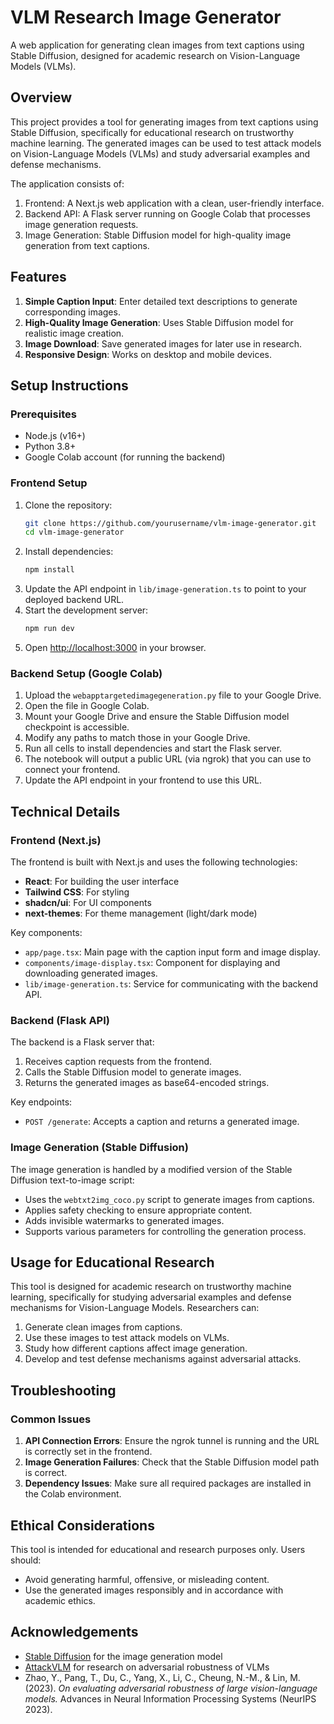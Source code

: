 
# VLM Research Image Generator
A web application for generating clean images from text captions using Stable Diffusion, designed for academic research on Vision-Language Models (VLMs).

## Overview
This project provides a tool for generating images from text captions using Stable Diffusion, specifically for educational research on trustworthy machine learning. The generated images can be used to test attack models on Vision-Language Models (VLMs) and study adversarial examples and defense mechanisms.

The application consists of:

1. Frontend: A Next.js web application with a clean, user-friendly interface.
2. Backend API: A Flask server running on Google Colab that processes image generation requests.
3. Image Generation: Stable Diffusion model for high-quality image generation from text captions.

## Features
1. **Simple Caption Input**: Enter detailed text descriptions to generate corresponding images.
2. **High-Quality Image Generation**: Uses Stable Diffusion model for realistic image creation.
3. **Image Download**: Save generated images for later use in research.
4. **Responsive Design**: Works on desktop and mobile devices.

## Setup Instructions
### Prerequisites
- Node.js (v16+)
- Python 3.8+
- Google Colab account (for running the backend)

### Frontend Setup
1. Clone the repository:
    ```bash
    git clone https://github.com/yourusername/vlm-image-generator.git
    cd vlm-image-generator
    ```
2. Install dependencies:
    ```bash
    npm install
    ```
3. Update the API endpoint in `lib/image-generation.ts` to point to your deployed backend URL.
4. Start the development server:
    ```bash
    npm run dev
    ```
5. Open [http://localhost:3000](http://localhost:3000) in your browser.

### Backend Setup (Google Colab)
1. Upload the `webapptargetedimagegeneration.py` file to your Google Drive.
2. Open the file in Google Colab.
3. Mount your Google Drive and ensure the Stable Diffusion model checkpoint is accessible.
4. Modify any paths to match those in your Google Drive.
5. Run all cells to install dependencies and start the Flask server.
6. The notebook will output a public URL (via ngrok) that you can use to connect your frontend.
7. Update the API endpoint in your frontend to use this URL.

## Technical Details
### Frontend (Next.js)
The frontend is built with Next.js and uses the following technologies:
- **React**: For building the user interface
- **Tailwind CSS**: For styling
- **shadcn/ui**: For UI components
- **next-themes**: For theme management (light/dark mode)

Key components:
- `app/page.tsx`: Main page with the caption input form and image display.
- `components/image-display.tsx`: Component for displaying and downloading generated images.
- `lib/image-generation.ts`: Service for communicating with the backend API.

### Backend (Flask API)
The backend is a Flask server that:
1. Receives caption requests from the frontend.
2. Calls the Stable Diffusion model to generate images.
3. Returns the generated images as base64-encoded strings.

Key endpoints:
- `POST /generate`: Accepts a caption and returns a generated image.

### Image Generation (Stable Diffusion)
The image generation is handled by a modified version of the Stable Diffusion text-to-image script:
- Uses the `webtxt2img_coco.py` script to generate images from captions.
- Applies safety checking to ensure appropriate content.
- Adds invisible watermarks to generated images.
- Supports various parameters for controlling the generation process.

## Usage for Educational Research
This tool is designed for academic research on trustworthy machine learning, specifically for studying adversarial examples and defense mechanisms for Vision-Language Models.
Researchers can:
1. Generate clean images from captions.
2. Use these images to test attack models on VLMs.
3. Study how different captions affect image generation.
4. Develop and test defense mechanisms against adversarial attacks.

## Troubleshooting
### Common Issues
1. **API Connection Errors**: Ensure the ngrok tunnel is running and the URL is correctly set in the frontend.
2. **Image Generation Failures**: Check that the Stable Diffusion model path is correct.
3. **Dependency Issues**: Make sure all required packages are installed in the Colab environment.

## Ethical Considerations
This tool is intended for educational and research purposes only. Users should:
- Avoid generating harmful, offensive, or misleading content.
- Use the generated images responsibly and in accordance with academic ethics.

## Acknowledgements
- [Stable Diffusion](https://github.com/CompVis/stable-diffusion) for the image generation model
- [AttackVLM](https://github.com/yunqing-me/AttackVLM) for research on adversarial robustness of VLMs
- Zhao, Y., Pang, T., Du, C., Yang, X., Li, C., Cheung, N.-M., & Lin, M. (2023). *On evaluating adversarial robustness of large vision-language models.* Advances in Neural Information Processing Systems (NeurIPS 2023).
